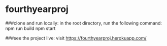 # fourthyearproj

###clone and run locally:
in the root directory, run the following command:
npm run build
npm start

###see the project live:
visit https://fourthyearproj.herokuapp.com/
